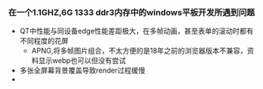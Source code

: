 ### 在一个1.1GHZ,6G 1333 ddr3内存中的windows平板开发所遇到问题
- QT中性能与同设备edge性能差距极大，在多帧动画，甚至表单的滚动时都有不同程度的花屏
  -  APNG,将多帧图片组合，不太方便的是18年之前的浏览器版本不兼容，资料显示webp也可以但没有尝试
- 多张全屏幕背景覆盖导致render过程缓慢
- 
